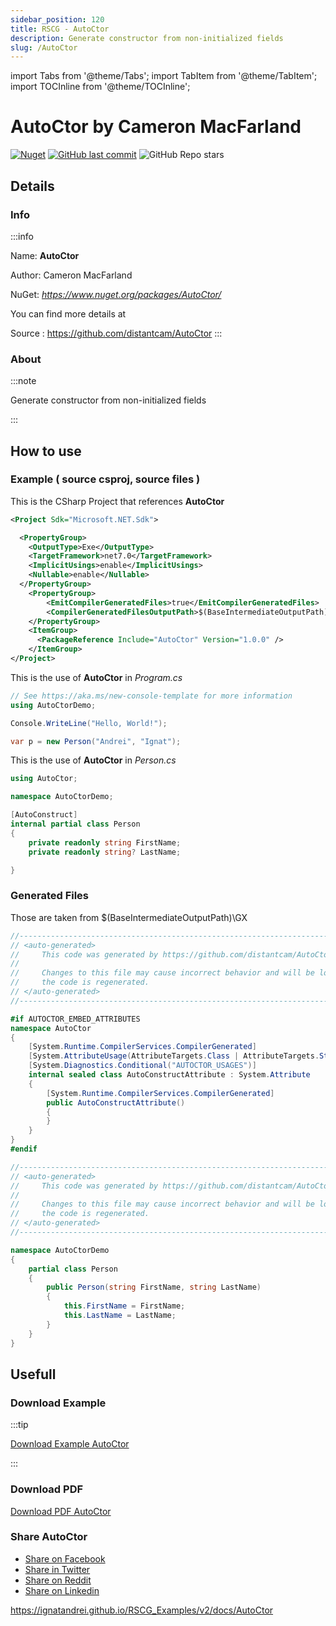 ```yaml
---
sidebar_position: 120
title: RSCG - AutoCtor
description: Generate constructor from non-initialized fields
slug: /AutoCtor
---
```

import Tabs from '@theme/Tabs';
import TabItem from '@theme/TabItem';
import TOCInline from '@theme/TOCInline';

# AutoCtor  by Cameron MacFarland

<!---
<TOCInline toc={toc} />
-->
[![Nuget](https://img.shields.io/nuget/dt/AutoCtor?label=AutoCtor)](https://www.nuget.org/packages/AutoCtor/)
[![GitHub last commit](https://img.shields.io/github/last-commit/distantcam/AutoCtor?label=updated)](https://github.com/distantcam/AutoCtor)
![GitHub Repo stars](https://img.shields.io/github/stars/distantcam/AutoCtor?style=social)

## Details

### Info
:::info

Name: **AutoCtor**

Author: Cameron MacFarland

NuGet: 
*https://www.nuget.org/packages/AutoCtor/*   


You can find more details at 

Source : https://github.com/distantcam/AutoCtor
:::

### About
:::note

Generate constructor from non-initialized fields


:::

## How to use

### Example ( source csproj, source files )

<Tabs>

<TabItem value="csproj" label="CSharp Project">

This is the CSharp Project that references **AutoCtor**
```xml
<Project Sdk="Microsoft.NET.Sdk">

  <PropertyGroup>
    <OutputType>Exe</OutputType>
    <TargetFramework>net7.0</TargetFramework>
    <ImplicitUsings>enable</ImplicitUsings>
    <Nullable>enable</Nullable>
  </PropertyGroup>
	<PropertyGroup>
		<EmitCompilerGeneratedFiles>true</EmitCompilerGeneratedFiles>
		<CompilerGeneratedFilesOutputPath>$(BaseIntermediateOutputPath)\GX</CompilerGeneratedFilesOutputPath>
	</PropertyGroup>
	<ItemGroup>
	  <PackageReference Include="AutoCtor" Version="1.0.0" />
	</ItemGroup>
</Project>

```

</TabItem>

  <TabItem value="Program.cs" label="Program.cs" >

  This is the use of **AutoCtor** in *Program.cs*

```csharp
// See https://aka.ms/new-console-template for more information
using AutoCtorDemo;

Console.WriteLine("Hello, World!");

var p = new Person("Andrei", "Ignat");

```
  </TabItem>

  <TabItem value="Person.cs" label="Person.cs" >

  This is the use of **AutoCtor** in *Person.cs*

```csharp
using AutoCtor;

namespace AutoCtorDemo;

[AutoConstruct]
internal partial class Person
{
    private readonly string FirstName;
    private readonly string? LastName;

}

```
  </TabItem>

</Tabs>

### Generated Files

Those are taken from $(BaseIntermediateOutputPath)\GX

<Tabs>


<TabItem value="AutoConstructAttribute.g.cs001" label="AutoConstructAttribute.g.cs" >


```csharp
//------------------------------------------------------------------------------
// <auto-generated>
//     This code was generated by https://github.com/distantcam/AutoCtor
//
//     Changes to this file may cause incorrect behavior and will be lost if
//     the code is regenerated.
// </auto-generated>
//------------------------------------------------------------------------------

#if AUTOCTOR_EMBED_ATTRIBUTES
namespace AutoCtor
{
    [System.Runtime.CompilerServices.CompilerGenerated]
    [System.AttributeUsage(AttributeTargets.Class | AttributeTargets.Struct, AllowMultiple = false, Inherited = false)]
    [System.Diagnostics.Conditional("AUTOCTOR_USAGES")]
    internal sealed class AutoConstructAttribute : System.Attribute
    {
        [System.Runtime.CompilerServices.CompilerGenerated]
        public AutoConstructAttribute()
        {
        }
    }
}
#endif
```

  </TabItem>


<TabItem value="AutoCtorDemo.Person.g.cs002" label="AutoCtorDemo.Person.g.cs" >


```csharp
//------------------------------------------------------------------------------
// <auto-generated>
//     This code was generated by https://github.com/distantcam/AutoCtor
//
//     Changes to this file may cause incorrect behavior and will be lost if
//     the code is regenerated.
// </auto-generated>
//------------------------------------------------------------------------------

namespace AutoCtorDemo
{
	partial class Person
	{
		public Person(string FirstName, string LastName)
		{
			this.FirstName = FirstName;
			this.LastName = LastName;
		}
	}
}

```

  </TabItem>


</Tabs>

## Usefull

### Download Example
:::tip

[Download Example AutoCtor ](/sources/AutoCtor.zip)

:::

### Download PDF

[Download PDF AutoCtor ](/pdfs/AutoCtor.pdf)

### Share AutoCtor 

<ul>
  <li><a href="https://www.facebook.com/sharer/sharer.php?u=https%3A%2F%2Fignatandrei.github.io%2FRSCG_Examples%2Fv2%2Fdocs%2FAutoCtor&quote=AutoCtor" title="Share on Facebook" target="_blank">Share on Facebook</a></li>
  <li><a href="https://twitter.com/intent/tweet?source=https%3A%2F%2Fignatandrei.github.io%2FRSCG_Examples%2Fv2%2Fdocs%2FAutoCtor&text=AutoCtor:%20https%3A%2F%2Fignatandrei.github.io%2FRSCG_Examples%2Fv2%2Fdocs%2FAutoCtor" target="_blank" title="Tweet">Share in Twitter</a></li>
  <li><a href="http://www.reddit.com/submit?url=https%3A%2F%2Fignatandrei.github.io%2FRSCG_Examples%2Fv2%2Fdocs%2FAutoCtor&title=AutoCtor" target="_blank" title="Submit to Reddit">Share on Reddit</a></li>
  <li><a href="http://www.linkedin.com/shareArticle?mini=true&url=https%3A%2F%2Fignatandrei.github.io%2FRSCG_Examples%2Fv2%2Fdocs%2FAutoCtor&title=AutoCtor&summary=&source=https%3A%2F%2Fignatandrei.github.io%2FRSCG_Examples%2Fv2%2Fdocs%2FAutoCtor" target="_blank" title="Share on LinkedIn">Share on Linkedin</a></li>
</ul>

https://ignatandrei.github.io/RSCG_Examples/v2/docs/AutoCtor
